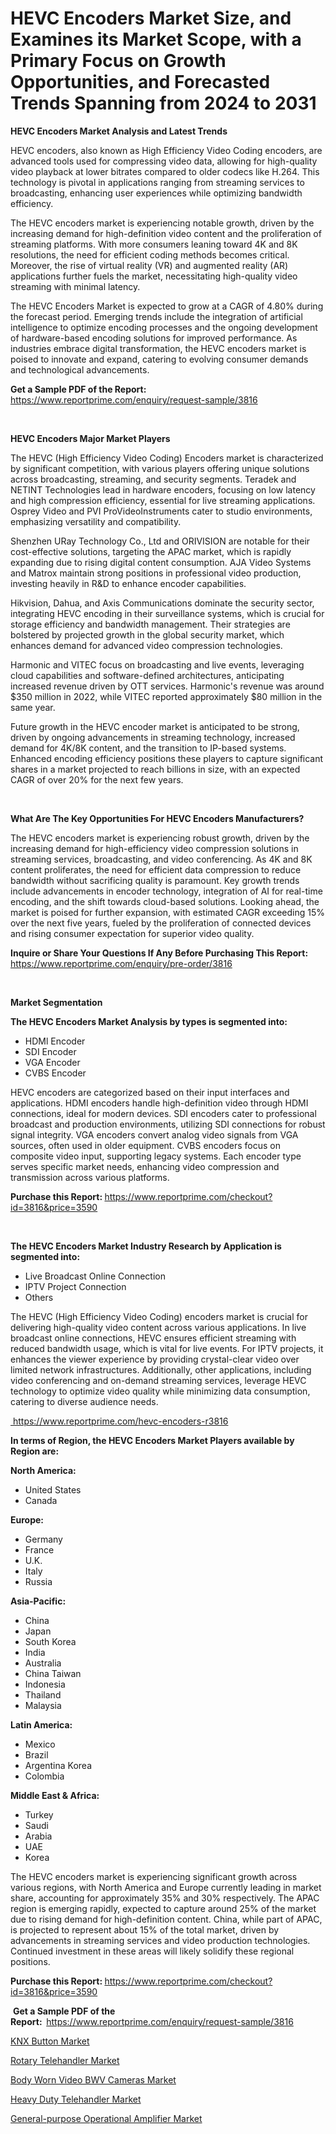 <p><h1>HEVC Encoders Market Size, and Examines its Market Scope, with a Primary Focus on Growth Opportunities, and Forecasted Trends Spanning from 2024 to 2031</h1></p><p><strong>HEVC Encoders Market Analysis and Latest Trends</strong></p>
<p><p>HEVC encoders, also known as High Efficiency Video Coding encoders, are advanced tools used for compressing video data, allowing for high-quality video playback at lower bitrates compared to older codecs like H.264. This technology is pivotal in applications ranging from streaming services to broadcasting, enhancing user experiences while optimizing bandwidth efficiency.</p><p>The HEVC encoders market is experiencing notable growth, driven by the increasing demand for high-definition video content and the proliferation of streaming platforms. With more consumers leaning toward 4K and 8K resolutions, the need for efficient coding methods becomes critical. Moreover, the rise of virtual reality (VR) and augmented reality (AR) applications further fuels the market, necessitating high-quality video streaming with minimal latency.</p><p>The HEVC Encoders Market is expected to grow at a CAGR of 4.80% during the forecast period. Emerging trends include the integration of artificial intelligence to optimize encoding processes and the ongoing development of hardware-based encoding solutions for improved performance. As industries embrace digital transformation, the HEVC encoders market is poised to innovate and expand, catering to evolving consumer demands and technological advancements.</p></p>
<p><strong>Get a Sample PDF of the Report:&nbsp;</strong> <a href="https://www.reportprime.com/enquiry/request-sample/3816">https://www.reportprime.com/enquiry/request-sample/3816</a></p>
<p>&nbsp;</p>
<p><strong>HEVC Encoders Major Market Players</strong></p>
<p><p>The HEVC (High Efficiency Video Coding) Encoders market is characterized by significant competition, with various players offering unique solutions across broadcasting, streaming, and security segments. Teradek and NETINT Technologies lead in hardware encoders, focusing on low latency and high compression efficiency, essential for live streaming applications. Osprey Video and PVI ProVideoInstruments cater to studio environments, emphasizing versatility and compatibility.</p><p>Shenzhen URay Technology Co., Ltd and ORIVISION are notable for their cost-effective solutions, targeting the APAC market, which is rapidly expanding due to rising digital content consumption. AJA Video Systems and Matrox maintain strong positions in professional video production, investing heavily in R&D to enhance encoder capabilities.</p><p>Hikvision, Dahua, and Axis Communications dominate the security sector, integrating HEVC encoding in their surveillance systems, which is crucial for storage efficiency and bandwidth management. Their strategies are bolstered by projected growth in the global security market, which enhances demand for advanced video compression technologies.</p><p>Harmonic and VITEC focus on broadcasting and live events, leveraging cloud capabilities and software-defined architectures, anticipating increased revenue driven by OTT services. Harmonic's revenue was around $350 million in 2022, while VITEC reported approximately $80 million in the same year.</p><p>Future growth in the HEVC encoder market is anticipated to be strong, driven by ongoing advancements in streaming technology, increased demand for 4K/8K content, and the transition to IP-based systems. Enhanced encoding efficiency positions these players to capture significant shares in a market projected to reach billions in size, with an expected CAGR of over 20% for the next few years.</p></p>
<p>&nbsp;</p>
<p><strong>What Are The Key Opportunities For HEVC Encoders Manufacturers?</strong></p>
<p><p>The HEVC encoders market is experiencing robust growth, driven by the increasing demand for high-efficiency video compression solutions in streaming services, broadcasting, and video conferencing. As 4K and 8K content proliferates, the need for efficient data compression to reduce bandwidth without sacrificing quality is paramount. Key growth trends include advancements in encoder technology, integration of AI for real-time encoding, and the shift towards cloud-based solutions. Looking ahead, the market is poised for further expansion, with estimated CAGR exceeding 15% over the next five years, fueled by the proliferation of connected devices and rising consumer expectation for superior video quality.</p></p>
<p><strong>Inquire or Share Your Questions If Any Before Purchasing This Report:</strong> <a href="https://www.reportprime.com/enquiry/pre-order/3816">https://www.reportprime.com/enquiry/pre-order/3816</a></p>
<p>&nbsp;</p>
<p><strong>Market Segmentation</strong></p>
<p><strong>The HEVC Encoders Market Analysis by types is segmented into:</strong></p>
<p><ul><li>HDMl Encoder</li><li>SDI Encoder</li><li>VGA Encoder</li><li>CVBS Encoder</li></ul></p>
<p><p>HEVC encoders are categorized based on their input interfaces and applications. HDMI encoders handle high-definition video through HDMI connections, ideal for modern devices. SDI encoders cater to professional broadcast and production environments, utilizing SDI connections for robust signal integrity. VGA encoders convert analog video signals from VGA sources, often used in older equipment. CVBS encoders focus on composite video input, supporting legacy systems. Each encoder type serves specific market needs, enhancing video compression and transmission across various platforms.</p></p>
<p><strong>Purchase this Report:&nbsp;</strong><a href="https://www.reportprime.com/checkout?id=3816&price=3590">https://www.reportprime.com/checkout?id=3816&price=3590</a></p>
<p>&nbsp;</p>
<p><strong>The HEVC Encoders Market Industry Research by Application is segmented into:</strong></p>
<p><ul><li>Live Broadcast Online Connection</li><li>IPTV Project Connection</li><li>Others</li></ul></p>
<p><p>The HEVC (High Efficiency Video Coding) encoders market is crucial for delivering high-quality video content across various applications. In live broadcast online connections, HEVC ensures efficient streaming with reduced bandwidth usage, which is vital for live events. For IPTV projects, it enhances the viewer experience by providing crystal-clear video over limited network infrastructures. Additionally, other applications, including video conferencing and on-demand streaming services, leverage HEVC technology to optimize video quality while minimizing data consumption, catering to diverse audience needs.</p></p>
<p><a href="https://www.reportprime.com/hevc-encoders-r3816">&nbsp;https://www.reportprime.com/hevc-encoders-r3816</a></p>
<p><strong>In terms of Region, the HEVC Encoders Market Players available by Region are:</strong></p>
<p>
    <p> <strong> North America: </strong>
        <ul>
            <li>United States</li>
            <li>Canada</li>
        </ul>
        </p> 
    <p> <strong> Europe: </strong>
        <ul>
            <li>Germany</li>
            <li>France</li>
            <li>U.K.</li>
            <li>Italy</li>
            <li>Russia</li>
        </ul>
        </p> 
    <p> <strong> Asia-Pacific: </strong>
        <ul>
            <li>China</li>
            <li>Japan</li>
            <li>South Korea</li>
            <li>India</li>
            <li>Australia</li>
            <li>China Taiwan</li>
            <li>Indonesia</li>
            <li>Thailand</li>
            <li>Malaysia</li>
        </ul>
        </p> 
    <p> <strong> Latin America: </strong>
        <ul>
            <li>Mexico</li>
            <li>Brazil</li>
            <li>Argentina Korea</li>
            <li>Colombia</li>
        </ul>
        </p> 
    <p> <strong> Middle East & Africa: </strong>
        <ul>
            <li>Turkey</li>
            <li>Saudi</li>
            <li>Arabia</li>
            <li>UAE</li>
            <li>Korea</li>
        </ul>
    </p>
    </p>
<p><p>The HEVC encoders market is experiencing significant growth across various regions, with North America and Europe currently leading in market share, accounting for approximately 35% and 30% respectively. The APAC region is emerging rapidly, expected to capture around 25% of the market due to rising demand for high-definition content. China, while part of APAC, is projected to represent about 15% of the total market, driven by advancements in streaming services and video production technologies. Continued investment in these areas will likely solidify these regional positions.</p></p>
<p><strong>Purchase this Report: </strong><a href="https://www.reportprime.com/checkout?id=3816&price=3590">https://www.reportprime.com/checkout?id=3816&price=3590</a></p>
<p>&nbsp;<strong>Get a Sample PDF of the Report:&nbsp;&nbsp;</strong><a href="https://www.reportprime.com/enquiry/request-sample/3816">https://www.reportprime.com/enquiry/request-sample/3816</a></p>
<p><strong></strong></p>
<p><p><a href="https://issuu.com/reportprime-2/docs/knx-button-market-size-2030.pptx_7205c7ba9d67e5">KNX Button Market</a></p><p><a href="https://www.linkedin.com/pulse/rotary-telehandler-market-size-growth-trends-industry-analysis-d24jc?trackingId=%2F4skdIhLSpi6WMt%2Bi5Nsow%3D%3D">Rotary Telehandler Market</a></p><p><a href="https://github.com/provorikovar/Market-Research-Report-List-6/blob/main/body-worn-video-bwv-cameras-market.md">Body Worn Video BWV Cameras Market</a></p><p><a href="https://www.linkedin.com/pulse/heavy-duty-telehandler-market-size-share-analysis-growth-trends-tg9hc?trackingId=RvsRRvHkQs%2Bz0v4A39%2BrpQ%3D%3D">Heavy Duty Telehandler Market</a></p><p><a href="https://issuu.com/reportprime-2/docs/general-purpose-operational-amplifi_8fecd2f2998c93">General-purpose Operational Amplifier Market</a></p></p>
